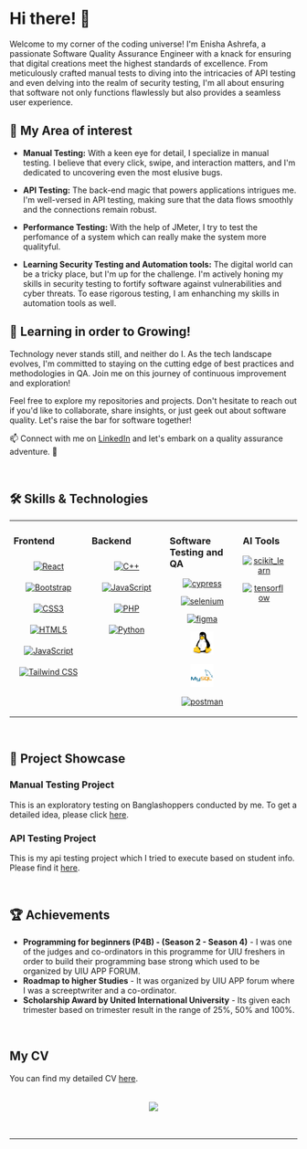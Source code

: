 <!--<div align="center">
<img src="https://rishavanand.github.io/static/images/greetings.gif" align="center" style="width: 100%" />
</div>  
-->
  
<!--
### <div align="center" >Hey, I'm Enisha, a software quality assurance engineer 👨‍💻 from 🇧🇩</div>  

- 🔭 I’m currently working on Manual Testing, API Testing etc.
  

- 🌱 I’m currently learning Performance Testing, Vulnerability Testing etc.  
  

- ❓ Ask me about anything related to SQA and Software Testing related technologies  
  

- ⚡ Fun fact: I think being funny can be relative. 
-->

<!-- 
<!DOCTYPE html>
<html lang="en">
<head>
   <head>
    <meta charset="UTF-8">
    <meta name="viewport" content="width=device-width, initial-scale=1.0">
   
    <link rel="stylesheet" href="styles.css">
</head>
   
</head>
<body>
    <div class="container">
        <h1>Hi there! 👋</h1>
        <p>Welcome to my corner of the coding universe! I'm a passionate Software Quality Assurance Engineer with a knack for ensuring that digital creations meet the highest standards of excellence.</p>
        <div class="skills">
            <h2>What I Bring to the Table</h2>
            <p><strong>Manual Testing:</strong> With a keen eye for detail, I specialize in manual testing. I believe that every click, swipe, and interaction matters, and I'm dedicated to uncovering even the most elusive bugs.</p>
            <p><strong>API Testing:</strong> The back-end magic that powers applications intrigues me. I'm well-versed in API testing, making sure that the data flows smoothly and the connections remain robust.</p>
            <p><strong>Learning Security Testing:</strong> The digital world can be a tricky place, but I'm up for the challenge. I'm actively honing my skills in security testing to fortify software against vulnerabilities and cyber threats.</p>
        </div>
        <div class="connect">
            <p>Connect with me on <a href="https://www.linkedin.com/in/enishaashrefa/">LinkedIn</a> and let's embark on a quality assurance adventure. 🚀</p>
        </div>
    </div>
</body>
</html>


<br/>  

## Connect with me on other platforms  
<div align="center">



<a href="https://github.com/enisha121" target="_blank">
<img src=https://img.shields.io/badge/github-%2324292e.svg?&style=for-the-badge&logo=github&logoColor=white alt=github style="margin-bottom: 5px; border-radius: 50%" />
</a>
<a href="https://www.linkedin.com/in/enishaashrefa/" target="_blank">
<img src=https://img.shields.io/badge/linkedin-%231E77B5.svg?&style=for-the-badge&logo=linkedin&logoColor=white alt=linkedin style="margin-bottom: 5px;" />

<a href="https://www.facebook.com/Enishaaaaaa/" target="_blank">
<img src=https://img.shields.io/badge/facebook-%232E87FB.svg?&style=for-the-badge&logo=facebook&logoColor=white alt=facebook style="margin-bottom: 5px;" />
</a>
<a href="https://instagram.com/enisha_ashrefa" target="_blank">
<img src=https://img.shields.io/badge/instagram-%23000000.svg?&style=for-the-badge&logo=instagram&logoColor=white alt=instagram style="margin-bottom: 5px;" />
</a>
<a href="https://www.youtube.com/@enishaashrefa" target="_blank">
<img src=https://img.shields.io/badge/youtube-%23EE4831.svg?&style=for-the-badge&logo=youtube&logoColor=white alt=youtube style="margin-bottom: 5px;" />
</a>  
 
   
</div> 

-->

# Hi there! 👋 

Welcome to my corner of the coding universe! I'm Enisha Ashrefa, a passionate Software Quality Assurance Engineer with a knack for ensuring that digital creations meet the highest standards of excellence. From meticulously crafted manual tests to diving into the intricacies of API testing and even delving into the realm of security testing, I'm all about ensuring that software not only functions flawlessly but also provides a seamless user experience.

## 🔭 My Area of interest

- **Manual Testing:** With a keen eye for detail, I specialize in manual testing. I believe that every click, swipe, and interaction matters, and I'm dedicated to uncovering even the most elusive bugs.

- **API Testing:** The back-end magic that powers applications intrigues me. I'm well-versed in API testing, making sure that the data flows smoothly and the connections remain robust.
  
- **Performance Testing:** With the help of JMeter, I try to test the perfomance of a system which can really make the system more qualityful. 

- **Learning Security Testing and Automation tools:** The digital world can be a tricky place, but I'm up for the challenge. I'm actively honing my skills in security testing to fortify software against vulnerabilities and cyber threats. To ease rigorous testing, I am enhanching my skills in automation tools as well.

## 🌱 Learning in order to Growing! 

Technology never stands still, and neither do I. As the tech landscape evolves, I'm committed to staying on the cutting edge of best practices and methodologies in QA. Join me on this journey of continuous improvement and exploration!

Feel free to explore my repositories and projects. Don't hesitate to reach out if you'd like to collaborate, share insights, or just geek out about software quality. Let's raise the bar for software together!

📫 Connect with me on [LinkedIn](https://www.linkedin.com/in/enisha-ashrefa) and let's embark on a quality assurance adventure. 🚀

<br/> 

## 🛠️ Skills & Technologies 
<table><tr><td valign="top" width="33%">



### Frontend  
<div align="center">  
<a href="https://reactjs.org/" target="_blank"><img style="margin: 10px" src="https://profilinator.rishav.dev/skills-assets/react-original-wordmark.svg" alt="React" height="50" /></a>  
<a href="https://getbootstrap.com/docs/3.4/javascript/" target="_blank"><img style="margin: 10px" src="https://profilinator.rishav.dev/skills-assets/bootstrap-plain.svg" alt="Bootstrap" height="50" /></a>  
<a href="https://www.w3schools.com/css/" target="_blank"><img style="margin: 10px" src="https://profilinator.rishav.dev/skills-assets/css3-original-wordmark.svg" alt="CSS3" height="50" /></a>  
<a href="https://en.wikipedia.org/wiki/HTML5" target="_blank"><img style="margin: 10px" src="https://profilinator.rishav.dev/skills-assets/html5-original-wordmark.svg" alt="HTML5" height="50" /></a>  
<a href="https://www.javascript.com/" target="_blank"><img style="margin: 10px" src="https://profilinator.rishav.dev/skills-assets/javascript-original.svg" alt="JavaScript" height="50" /></a>  
<a href="https://www.tailwindcss.com/" target="_blank"><img style="margin: 10px" src="https://profilinator.rishav.dev/skills-assets/tailwindcss.svg" alt="Tailwind CSS" height="50" /></a>  
</div>

</td><td valign="top" width="33%">



### Backend  
<div align="center">  
<a href="https://www.cplusplus.com/" target="_blank"><img style="margin: 10px" src="https://profilinator.rishav.dev/skills-assets/cplusplus-original.svg" alt="C++" height="50" /></a>  
<a href="https://www.javascript.com/" target="_blank"><img style="margin: 10px" src="https://profilinator.rishav.dev/skills-assets/javascript-original.svg" alt="JavaScript" height="50" /></a>  
<a href="https://www.php.net/" target="_blank"><img style="margin: 10px" src="https://profilinator.rishav.dev/skills-assets/php-original.svg" alt="PHP" height="50" /></a>  
<a href="https://www.python.org/" target="_blank"><img style="margin: 10px" src="https://profilinator.rishav.dev/skills-assets/python-original.svg" alt="Python" height="50" /></a>  
</div>

</td><td valign="top" width="33%">

### Software Testing and QA 
<div align="center">  
<a href="https://www.cypress.io"  target="_blank"><img src="https://raw.githubusercontent.com/simple-icons/simple-icons/6e46ec1fc23b60c8fd0d2f2ff46db82e16dbd75f/icons/cypress.svg" alt="cypress" width="40" height="40"/></a>  

<a href="https://www.selenium.dev" target="_blank" rel="noreferrer"> <img src="https://raw.githubusercontent.com/detain/svg-logos/780f25886640cef088af994181646db2f6b1a3f8/svg/selenium-logo.svg" alt="selenium" width="40" height="40"/> </a>
  
<a href="https://www.figma.com/" target="_blank" rel="noreferrer"> <img src="https://www.vectorlogo.zone/logos/figma/figma-icon.svg" alt="figma" width="40" height="40"/> </a>

<a href="https://www.linux.org/" target="_blank" rel="noreferrer"> <img src="https://raw.githubusercontent.com/devicons/devicon/master/icons/linux/linux-original.svg" alt="linux" width="40" height="40"/> </a>



<a href="https://www.mysql.com/" target="_blank"> <img src="https://raw.githubusercontent.com/devicons/devicon/master/icons/mysql/mysql-original-wordmark.svg" alt="mysql" width="40" height="40"/></a>  

<a href="https://postman.com" target="_blank"><img src="https://www.vectorlogo.zone/logos/getpostman/getpostman-icon.svg" alt="postman" width="40" height="40"/></a>  
</div>

</td><td valign="top" width="33%">

### AI Tools
<div align="center">  
  
<a href="https://scikit-learn.org/" target="_blank"><img src="https://upload.wikimedia.org/wikipedia/commons/0/05/Scikit_learn_logo_small.svg" alt="scikit_learn" width="40" height="40"/></a>  
  
<a href="https://www.tensorflow.org" rel="noreferrer"> <img src="https://www.vectorlogo.zone/logos/tensorflow/tensorflow-icon.svg" alt="tensorflow" width="40" height="40"/></a>



</td><td valign="top" width="33%">

</td></tr></table>  

<br/>  


 
## 🚀 Project Showcase
### Manual Testing Project
This is an exploratory testing on Banglashoppers conducted by me.
To get a detailed idea, please click [here](https://github.com/enishaashrefa/Test-Case-Writing).

### API Testing Project
This is my api testing project which I tried to execute based on student info.
Please find it [here](https://github.com/enisha121/API-Testing-Project).

<br/>



<!--
## 🏆 GitHub Trophies
![](https://github-profile-trophy.vercel.app/?username=enisha121&theme=flat&no-frame=false&no-bg=true&margin-w=4)
-->






<!-- Proudly created with GPRM ( https://gprm.itsvg.in ) -->

<!-- ## Recent Blog Posts  -->
<!-- BLOG-POST-LIST:START -->  
<!--If things goes well, this section should automatically be replaced by a list of your blog posts after you commit your readme file. 
<!-- BLOG-POST-LIST:END -->  


## 🏆 Achievements

-  **Programming for beginners (P4B) - (Season 2 - Season 4)** - I was one of the judges and co-ordinators in this programme for UIU freshers in order to build their programming base strong which used to be organized by UIU APP FORUM.
-  **Roadmap to higher Studies** - It was organized by UIU APP forum where I was a screeptwriter and a co-ordinator.
- **Scholarship Award by United International University** - Its given each trimester based on trimester
result in the range of 25%, 50% and 100%.

<!-- Add more achievements as needed -->


<br/>  

<!--
## 📝 Blog Posts
- [Title of Blog Post](link_to_blog_post)
- [Another Blog Post](link_to_another_blog_post)

 <br/>

 -->

## My CV
You can find my detailed CV [here](https://drive.google.com/file/d/16jd92MGWXzmvWt10PSHrWZbZtEqHeho0/view?usp=sharing).

  

<br/>  



<div align="center">
<img src="https://komarev.com/ghpvc/?username=enisha121&&style=flat-square" align="center" />
</div>  
  

<br/>  


<br />

----

